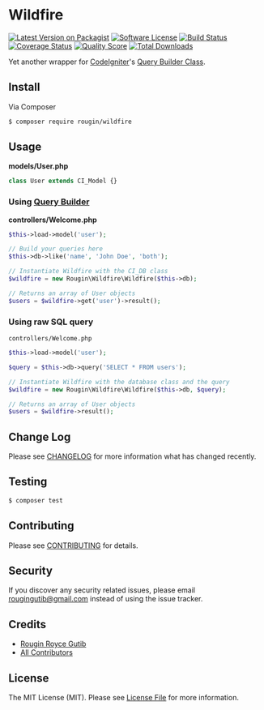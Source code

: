 # Wildfire

[![Latest Version on Packagist][ico-version]][link-packagist]
[![Software License][ico-license]](LICENSE.md)
[![Build Status][ico-travis]][link-travis]
[![Coverage Status][ico-scrutinizer]][link-scrutinizer]
[![Quality Score][ico-code-quality]][link-code-quality]
[![Total Downloads][ico-downloads]][link-downloads]

Yet another wrapper for [CodeIgniter](https://codeigniter.com)'s [Query Builder Class](https://codeigniter.com/user_guide/database/query_builder.html).

## Install

Via Composer

``` bash
$ composer require rougin/wildfire
```

## Usage

**models/User.php**

``` php
class User extends CI_Model {}
```

### Using [Query Builder](https://codeigniter.com/user_guide/database/query_builder.html)

**controllers/Welcome.php**

``` php
$this->load->model('user');

// Build your queries here
$this->db->like('name', 'John Doe', 'both');

// Instantiate Wildfire with the CI_DB class
$wildfire = new Rougin\Wildfire\Wildfire($this->db);

// Returns an array of User objects
$users = $wildfire->get('user')->result();
```

### Using raw SQL query

`controllers/Welcome.php`

``` php
$this->load->model('user');

$query = $this->db->query('SELECT * FROM users');

// Instantiate Wildfire with the database class and the query
$wildfire = new Rougin\Wildfire\Wildfire($this->db, $query);

// Returns an array of User objects
$users = $wildfire->result();
```

## Change Log

Please see [CHANGELOG](CHANGELOG.md) for more information what has changed recently.

## Testing

``` bash
$ composer test
```

## Contributing

Please see [CONTRIBUTING](CONTRIBUTING.md) for details.

## Security

If you discover any security related issues, please email rougingutib@gmail.com instead of using the issue tracker.

## Credits

- [Rougin Royce Gutib][link-author]
- [All Contributors][link-contributors]

## License

The MIT License (MIT). Please see [License File](LICENSE.md) for more information.

[ico-version]: https://img.shields.io/packagist/v/rougin/wildfire.svg?style=flat-square
[ico-license]: https://img.shields.io/badge/license-MIT-brightgreen.svg?style=flat-square
[ico-travis]: https://img.shields.io/travis/rougin/wildfire/master.svg?style=flat-square
[ico-scrutinizer]: https://img.shields.io/scrutinizer/coverage/g/rougin/wildfire.svg?style=flat-square
[ico-code-quality]: https://img.shields.io/scrutinizer/g/rougin/wildfire.svg?style=flat-square
[ico-downloads]: https://img.shields.io/packagist/dt/rougin/wildfire.svg?style=flat-square

[link-packagist]: https://packagist.org/packages/rougin/wildfire
[link-travis]: https://travis-ci.org/rougin/wildfire
[link-scrutinizer]: https://scrutinizer-ci.com/g/rougin/wildfire/code-structure
[link-code-quality]: https://scrutinizer-ci.com/g/rougin/wildfire
[link-downloads]: https://packagist.org/packages/rougin/wildfire
[link-author]: https://github.com/rougin
[link-contributors]: ../../contributors
